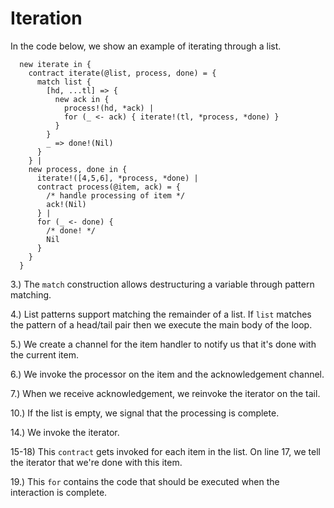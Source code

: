 # Iteration
In the code below, we show an example of iterating through a list.

```javascript{numberLines: true}
  new iterate in {
    contract iterate(@list, process, done) = {
      match list {
        [hd, ...tl] => {
          new ack in {
            process!(hd, *ack) |
            for (_ <- ack) { iterate!(tl, *process, *done) }
          }
        }
        _ => done!(Nil)
      }
    } |
    new process, done in {
      iterate!([4,5,6], *process, *done) |
      contract process(@item, ack) = {
        /* handle processing of item */
        ack!(Nil)
      } |
      for (_ <- done) {
        /* done! */
        Nil
      }
    }
  }
```
3.) The `match` construction allows destructuring a variable through pattern matching.

4.) List patterns support matching the remainder of a list.  If `list` matches the pattern of a head/tail pair then we execute the main body of the loop.

5.) We create a channel for the item handler to notify us that it's done with the current item.

6.) We invoke the processor on the item and the acknowledgement channel.

7.) When we receive acknowledgement, we reinvoke the iterator on the tail.

10.) If the list is empty, we signal that the processing is complete.

14.) We invoke the iterator.

15-18) This `contract` gets invoked for each item in the list.  On line 17, we tell the iterator that we're done with this item.

19.) This `for` contains the code that should be executed when the interaction is complete.
